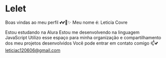 # Lelet
Boas vindas ao meu perfil 💕💕🎀✨
Meu nome é: Leticía Covre

Estou estudando na Alura
Estou me desenvolvendo na linguagem JavaScript
Utilizo esse espaço para minha organização e compartilhamento dos meu projetos desenvolvidos
Você pode entrar em contato comigo 📫💕
leticiac120606@gmail.com

